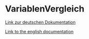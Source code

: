 # VariablenVergleich
[Link zur deutschen Dokumentation](https://www.symcon.de/de/service/dokumentation/modulreferenz/variablenvergleich/)

[Link to the english documentation](https://www.symcon.de/en/service/documentation/module-reference/varaiblecomparison/)